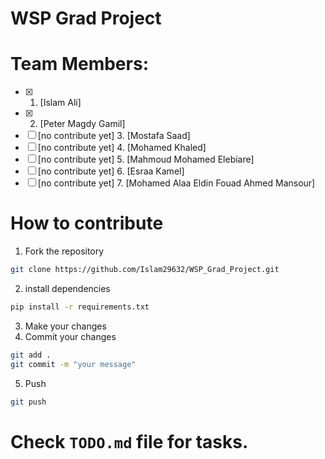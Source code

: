# WSP Grad Project

# Team Members:

- [x] 1. [Islam Ali]
- [x] 2. [Peter Magdy Gamil]
- [ ] [no contribute yet] 3. [Mostafa Saad]
- [ ] [no contribute yet] 4. [Mohamed Khaled]
- [ ] [no contribute yet] 5. [Mahmoud Mohamed Elebiare]
- [ ] [no contribute yet] 6. [Esraa Kamel]
- [ ] [no contribute yet] 7. [Mohamed Alaa Eldin Fouad Ahmed Mansour]

# How to contribute
1. Fork the repository 
```bash
git clone https://github.com/Islam29632/WSP_Grad_Project.git
```
2. install dependencies
```bash
pip install -r requirements.txt
```
3. Make your changes
4. Commit your changes
```bash
git add .
git commit -m "your message"
```
5. Push 
```bash
git push
```

# Check `TODO.md` file for tasks.